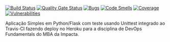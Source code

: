 [![Build Status](https://app.travis-ci.com/luis-sena/devopslab-es21.svg?branch=main)](https://app.travis-ci.com/luis-sena/devopslab-es21)
[![Quality Gate Status](https://sonarcloud.io/api/project_badges/measure?project=luis-sena-devopslab-es21&metric=alert_status)](https://sonarcloud.io/dashboard?id=luis-sena-devopslab-es21)
[![Bugs](https://sonarcloud.io/api/project_badges/measure?project=luis-sena-devopslab-es21&metric=bugs)](https://sonarcloud.io/dashboard?id=luis-sena-devopslab-es21)
[![Code Smells](https://sonarcloud.io/api/project_badges/measure?project=luis-sena-devopslab-es21&metric=code_smells)](https://sonarcloud.io/dashboard?id=luis-sena-devopslab-es21)
[![Coverage](https://sonarcloud.io/api/project_badges/measure?project=luis-sena-devopslab-es21&metric=coverage)](https://sonarcloud.io/dashboard?id=luis-sena-devopslab-es21)
[![Vulnerabilities](https://sonarcloud.io/api/project_badges/measure?project=luis-sena-devopslab-es21&metric=vulnerabilities)](https://sonarcloud.io/dashboard?id=luis-sena-devopslab-es21)

Aplicação Simples em Python/Flask com teste usando Unittest integrado ao Travis-CI fazendo deploy no Heroku para a disciplina de DevOps Fundamentals do MBA da Impacta.